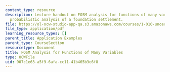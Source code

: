 ```yaml
---
content_type: resource
description: Lecture handout on FOSM analysis for functions of many variables and
  probabilistic analysis of a foundation settlement.
file: https://ol-ocw-studio-app-qa.s3.amazonaws.com/courses/1-010-uncertainty-in-engineering-fall-2008/907c1e63a5f96afacc1141b465b3e6f8_app_14.pdf
file_type: application/pdf
learning_resource_types: []
parent_title: Application Examples
parent_type: CourseSection
resourcetype: Document
title: FOSM Analysis for Functions of Many Variables
type: OCWFile
uid: 907c1e63-a5f9-6afa-cc11-41b465b3e6f8
---
```

